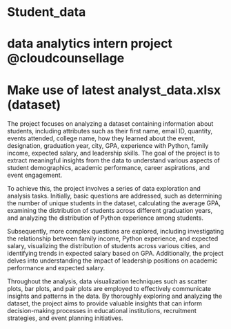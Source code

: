 # Student_data 
# data analytics intern project @cloudcounsellage
# Make use of latest analyst_data.xlsx (dataset)

The project focuses on analyzing a dataset containing information about students, including attributes such as their first name, email ID, quantity, events attended, college name, how they learned about the event, designation, graduation year, city, GPA, experience with Python, family income, expected salary, and leadership skills. The goal of the project is to extract meaningful insights from the data to understand various aspects of student demographics, academic performance, career aspirations, and event engagement.

To achieve this, the project involves a series of data exploration and analysis tasks. Initially, basic questions are addressed, such as determining the number of unique students in the dataset, calculating the average GPA, examining the distribution of students across different graduation years, and analyzing the distribution of Python experience among students.

Subsequently, more complex questions are explored, including investigating the relationship between family income, Python experience, and expected salary, visualizing the distribution of students across various cities, and identifying trends in expected salary based on GPA. Additionally, the project delves into understanding the impact of leadership positions on academic performance and expected salary.

Throughout the analysis, data visualization techniques such as scatter plots, bar plots, and pair plots are employed to effectively communicate insights and patterns in the data. By thoroughly exploring and analyzing the dataset, the project aims to provide valuable insights that can inform decision-making processes in educational institutions, recruitment strategies, and event planning initiatives.
